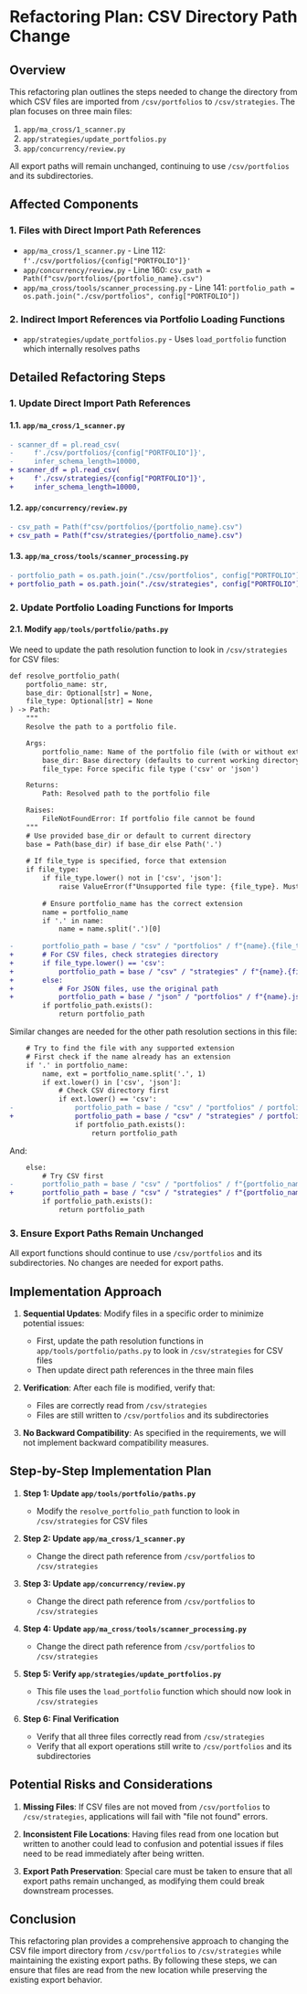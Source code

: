 # Refactoring Plan: CSV Directory Path Change

## Overview

This refactoring plan outlines the steps needed to change the directory from which CSV files are imported from `/csv/portfolios` to `/csv/strategies`. The plan focuses on three main files:

1. `app/ma_cross/1_scanner.py`
2. `app/strategies/update_portfolios.py`
3. `app/concurrency/review.py`

All export paths will remain unchanged, continuing to use `/csv/portfolios` and its subdirectories.

## Affected Components

### 1. Files with Direct Import Path References

- `app/ma_cross/1_scanner.py` - Line 112: `f'./csv/portfolios/{config["PORTFOLIO"]}'`
- `app/concurrency/review.py` - Line 160: `csv_path = Path(f"csv/portfolios/{portfolio_name}.csv")`
- `app/ma_cross/tools/scanner_processing.py` - Line 141: `portfolio_path = os.path.join("./csv/portfolios", config["PORTFOLIO"])`

### 2. Indirect Import References via Portfolio Loading Functions

- `app/strategies/update_portfolios.py` - Uses `load_portfolio` function which internally resolves paths

## Detailed Refactoring Steps

### 1. Update Direct Import Path References

#### 1.1. `app/ma_cross/1_scanner.py`

```diff
- scanner_df = pl.read_csv(
-     f'./csv/portfolios/{config["PORTFOLIO"]}',
-     infer_schema_length=10000,
+ scanner_df = pl.read_csv(
+     f'./csv/strategies/{config["PORTFOLIO"]}',
+     infer_schema_length=10000,
```

#### 1.2. `app/concurrency/review.py`

```diff
- csv_path = Path(f"csv/portfolios/{portfolio_name}.csv")
+ csv_path = Path(f"csv/strategies/{portfolio_name}.csv")
```

#### 1.3. `app/ma_cross/tools/scanner_processing.py`

```diff
- portfolio_path = os.path.join("./csv/portfolios", config["PORTFOLIO"])
+ portfolio_path = os.path.join("./csv/strategies", config["PORTFOLIO"])
```

### 2. Update Portfolio Loading Functions for Imports

#### 2.1. Modify `app/tools/portfolio/paths.py`

We need to update the path resolution function to look in `/csv/strategies` for CSV files:

```diff
def resolve_portfolio_path(
    portfolio_name: str,
    base_dir: Optional[str] = None,
    file_type: Optional[str] = None
) -> Path:
    """
    Resolve the path to a portfolio file.

    Args:
        portfolio_name: Name of the portfolio file (with or without extension)
        base_dir: Base directory (defaults to current working directory)
        file_type: Force specific file type ('csv' or 'json')

    Returns:
        Path: Resolved path to the portfolio file

    Raises:
        FileNotFoundError: If portfolio file cannot be found
    """
    # Use provided base_dir or default to current directory
    base = Path(base_dir) if base_dir else Path('.')
    
    # If file_type is specified, force that extension
    if file_type:
        if file_type.lower() not in ['csv', 'json']:
            raise ValueError(f"Unsupported file type: {file_type}. Must be 'csv' or 'json'")
        
        # Ensure portfolio_name has the correct extension
        name = portfolio_name
        if '.' in name:
            name = name.split('.')[0]
        
-       portfolio_path = base / "csv" / "portfolios" / f"{name}.{file_type.lower()}"
+       # For CSV files, check strategies directory
+       if file_type.lower() == 'csv':
+           portfolio_path = base / "csv" / "strategies" / f"{name}.{file_type.lower()}"
+       else:
+           # For JSON files, use the original path
+           portfolio_path = base / "json" / "portfolios" / f"{name}.json"
        if portfolio_path.exists():
            return portfolio_path
```

Similar changes are needed for the other path resolution sections in this file:

```diff
    # Try to find the file with any supported extension
    # First check if the name already has an extension
    if '.' in portfolio_name:
        name, ext = portfolio_name.split('.', 1)
        if ext.lower() in ['csv', 'json']:
            # Check CSV directory first
            if ext.lower() == 'csv':
-               portfolio_path = base / "csv" / "portfolios" / portfolio_name
+               portfolio_path = base / "csv" / "strategies" / portfolio_name
                if portfolio_path.exists():
                    return portfolio_path
```

And:

```diff
    else:
        # Try CSV first
-       portfolio_path = base / "csv" / "portfolios" / f"{portfolio_name}.csv"
+       portfolio_path = base / "csv" / "strategies" / f"{portfolio_name}.csv"
        if portfolio_path.exists():
            return portfolio_path
```

### 3. Ensure Export Paths Remain Unchanged

All export functions should continue to use `/csv/portfolios` and its subdirectories. No changes are needed for export paths.

## Implementation Approach

1. **Sequential Updates**: Modify files in a specific order to minimize potential issues:
   - First, update the path resolution functions in `app/tools/portfolio/paths.py` to look in `/csv/strategies` for CSV files
   - Then update direct path references in the three main files

2. **Verification**: After each file is modified, verify that:
   - Files are correctly read from `/csv/strategies`
   - Files are still written to `/csv/portfolios` and its subdirectories

3. **No Backward Compatibility**: As specified in the requirements, we will not implement backward compatibility measures.

## Step-by-Step Implementation Plan

1. **Step 1: Update `app/tools/portfolio/paths.py`**
   - Modify the `resolve_portfolio_path` function to look in `/csv/strategies` for CSV files

2. **Step 2: Update `app/ma_cross/1_scanner.py`**
   - Change the direct path reference from `/csv/portfolios` to `/csv/strategies`

3. **Step 3: Update `app/concurrency/review.py`**
   - Change the direct path reference from `/csv/portfolios` to `/csv/strategies`

4. **Step 4: Update `app/ma_cross/tools/scanner_processing.py`**
   - Change the direct path reference from `/csv/portfolios` to `/csv/strategies`

5. **Step 5: Verify `app/strategies/update_portfolios.py`**
   - This file uses the `load_portfolio` function which should now look in `/csv/strategies`

6. **Step 6: Final Verification**
   - Verify that all three files correctly read from `/csv/strategies`
   - Verify that all export operations still write to `/csv/portfolios` and its subdirectories

## Potential Risks and Considerations

1. **Missing Files**: If CSV files are not moved from `/csv/portfolios` to `/csv/strategies`, applications will fail with "file not found" errors.

2. **Inconsistent File Locations**: Having files read from one location but written to another could lead to confusion and potential issues if files need to be read immediately after being written.

3. **Export Path Preservation**: Special care must be taken to ensure that all export paths remain unchanged, as modifying them could break downstream processes.

## Conclusion

This refactoring plan provides a comprehensive approach to changing the CSV file import directory from `/csv/portfolios` to `/csv/strategies` while maintaining the existing export paths. By following these steps, we can ensure that files are read from the new location while preserving the existing export behavior.